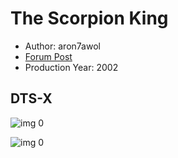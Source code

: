# The Scorpion King

* Author: aron7awol
* [Forum Post](https://www.avsforum.com/threads/bass-eq-for-filtered-movies.2995212/post-58208012)
* Production Year: 2002

## DTS-X

![img 0](https://i.imgur.com/FJoIB24.jpg)

![img 0](https://i.imgur.com/OSQSHZg.png)

